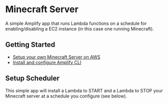 # Minecraft Server

A simple Amplify app that runs Lambda functions on a schedule for enabling/disabling a EC2 instance (in this case one running Minecraft).

## Getting Started

- [Setup your own Minecraft Server on AWS](https://aws.amazon.com/getting-started/hands-on/run-your-own-minecraft-server/)
- [Install and configure Amplify CLI](https://docs.amplify.aws/cli/start/install#pre-requisites-for-installation)

## Setup Scheduler

This simple app will install a Lambda to START and a Lambda to STOP your Minecraft server at a schedule you configure (see below).
